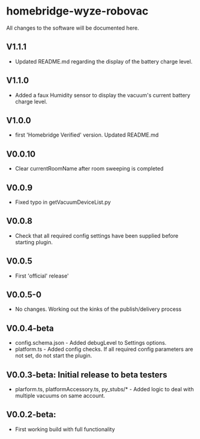 # homebridge-wyze-robovac

All changes to the software will be documented here.

## V1.1.1 
- Updated README.md regarding the display of the battery charge level.

## V1.1.0 
- Added a faux Humidity sensor to display the vacuum's current battery charge level.

## V1.0.0 
- first 'Homebridge Verified' version. Updated README.md

## V0.0.10 
- Clear currentRoomName after room sweeping is completed

## V0.0.9 
- Fixed typo in getVacuumDeviceList.py

## V0.0.8 
- Check that all required config settings have been supplied before starting plugin.

## V0.0.5 
- First 'official' release' 

## V0.0.5-0 
- No changes. Working out the kinks of the publish/delivery process

## V0.0.4-beta
- config.schema.json - Added debugLevel to Settings options.
- platform.ts - Added config checks. If all required config parameters are not set, do not start the plugin.


## V0.0.3-beta: Initial release to beta testers
- plarform.ts, platformAccessory.ts, py_stubs/* - Added logic to deal with multiple vacuums on same account.

## V0.0.2-beta:
- First working build with full functionality

